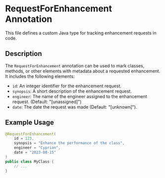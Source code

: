 # RequestForEnhancement Annotation

This file defines a custom Java type for tracking enhancement requests in code.

## Description

The `RequestForEnhancement` annotation can be used to mark classes, methods, or other elements with metadata about a requested enhancement. It includes the following elements:

- `id`: An integer identifier for the enhancement request.
- `synopsis`: A short description of the enhancement request.
- `engineer`: The name of the engineer assigned to the enhancement request. (Default: "[unassigned]")
- `date`: The date the request was made (Default: "[unknown]").

## Example Usage

```java
@RequestForEnhancement(
    id = 123,
    synopsis = "Enhance the performance of the class",
    engineer = "Cyprian",
    date = "2023-08-15"
)
public class MyClass {
    // ...
}
```
